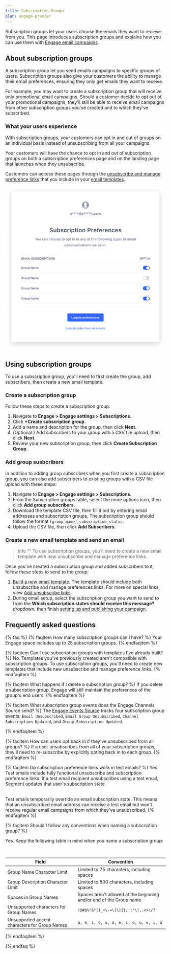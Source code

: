```yaml
---
title: Subscription Groups  
plan: engage-premier
---
```


Subscription groups let your users choose the emails they want to recieve from you. This page introduces subscription groups and explains how you can use them with [Engage email campaigns](/docs/engage/campaigns/email-campaigns/).

## About subscription groups

A subscription group let you send emails campaigns to specific groups of users. Subscription groups also give your customers the ability to manage their email preferences, ensuring they only get emails they want to receive.

For example, you may want to create a subscription group that will receive only promotional email campaigns. Should a customer decide to opt out of your promotional campaigns, they'll still be able to receive email campaigns from other subscription groups you've created and to which they've subscribed.

### What your users experience

With subscription groups, your customers can opt in and out of groups on an individual basis instead of unsubscribing from all your campaigns.

Your customers will have the chance to opt in and out of subscription groups on both a subscription preferences page and on the landing page that launches when they unsubscribe. 

Customers can access these pages through the [unsubscribe and manage preference links](/docs/engage/content/email/editor/#add-unsubscribe-links) that you include in your [email templates](/docs/engage/content/email/template/).

![The subscription preferences page users see when opting in and out of subscription groups](../images/subscription_groups.png)

## Using subscription groups

To use a subscription group, you'll need to first create the group, add subscribers, then create a new email template.

### Create a subscription group

Follow these steps to create a subscription group:

1. Navigate to **Engage > Engage settings > Subscriptions**. 
2. Click **+Create subscription group**.
3. Add a name and description for the group, then click **Next**.
4. (Optional:) Add subscribers to your group with a CSV file upload, then click **Next**.
5. Review your new subscription group, then click **Create Subscription Group**.

### Add group susbcribers

In addition to adding group subscribers when you first create a subscription group, you can also add subscribers to existing groups with a CSV file upload with these steps:

1. Navigate to **Engage > Engage settings > Subscriptions**. 
2. From the Subscription groups table, select the more options icon, then click **Add group subscribers**.
3. Download the template CSV file, then fill it out by entering email addresses and subscription groups. The subscription group should follow the format `[group_name]_subscription_status`.
4. Upload the CSV file, then click **Add Subscribers**.

### Create a new email template and send an email

> info ""
> To use subscription groups, you'll need to create a new email template with new unsubscribe and manage preference links.

Once you've created a subscription group and added subscribers to it, follow these steps to send to the group:

1. [Build a new email template](/docs/engage/content/email/template/#build-an-email-template). The template should include both unsubscribe and manage preferences links. For more on special links, view [Add unsubscribe links](/docs/engage/content/email/editor/#add-unsubscribe-links).
2. During email setup, select the subscription group you want to send to from the **Which subscription states should receive this message?** dropdown, then finish [setting up and publishing your campaign](/docs/engage/campaigns/email-campaigns/#create-test-and-publish-your-email-campaign).

## Frequently asked questions

{% faq %}
{% faqitem How many subscription groups can I have? %}
Your Engage space includes up to 25 subscription groups.
{% endfaqitem %}

{% faqitem Can I use subscription groups with templates I've already built? %}
No. Templates you've previously created aren't compatible with subscription groups. To use subscription groups, you'll need to create new templates that include new unsubscribe and manage preference links.
{% endfaqitem %}

{% faqitem What happens if I delete a subscription group? %}
If you delete a subscription group, Engage will still maintain the preferences of the group's end users. 
{% endfaqitem %}

{% faqitem What subscription group events does the Engage Channels Source send? %}
The [Engage Events Source](/docs/connections/sources/catalog/cloud-apps/engage-events/) tracks four subscription group events: `Email Unsubscribed`, `Email Group Unsubscribed`, `Channel Subscription Updated`, and `Group Subscription Updated`.

{% endfaqitem %}

{% faqitem How can users opt back in if they've unsubscribed from all groups? %}
If a user unsubscribes from all of your subscription groups, they'll need to re-subscribe by explicitly opting back in to each group.
{% endfaqitem %}

{% faqitem Do subscription preference links work in test emails? %}
Yes. Test emails include fully functional unsubscribe and subscription preference links. If a test email recipient unsubscribes using a test email, Segment updates that user's subscription state. <br><br>

Test emails temporarily override an email subscription state. This means that an unsubscribed email address can receive a test email but won't receive regular email campaigns from which they've unsubscribed.
{% endfaqitem %}

{% faqitem Should I follow any conventions when naming a subscription group? %}

Yes. Keep the following table in mind when you name a subscription group:

<br>

| Field                                         | Convention                                                          |
| --------------------------------------------- | ------------------------------------------------------------------- |
| Group Name Character Limit                    | Limited to 75 characters, including spaces                          |
| Group Description Character Limit             | Limited to 500 characters, including spaces                         |
| Spaces in Group Names                         | Spaces aren't allowed at the beginning and/or end of the Group name |
| Unsupported characters for Group Names        | `!@#$%^&*()_+\-=\[\]{};':"\\|,.<>\/?`                               |
| Unsupported accent characters for Group Names | `á, é, í, ó, ú, à, è, ì, ò, ù, ë, ï, ã`                             |
{% endfaqitem %}

{% endfaq %}